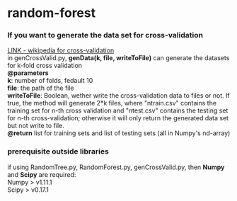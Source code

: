 # random-forest

### If you want to generate the data set for cross-validation  
[LINK - wikipedia for cross-validation](https://en.wikipedia.org/wiki/Cross-validation_(statistics))  
in genCrossValid.py, <b>genData(k, file, writeToFile)</b> can generate the datasets for k-fold cross validation  
<b>@parameters</b>  
<b>k</b>: number of folds, fedault 10  
<b>file</b>: the path of the file  
<b>writeToFile</b>: Boolean, wether write the cross-validation data to files or not. If true, the method will generate 2*k files, where "ntrain.csv" contains the training set for n-th cross validation and "ntest.csv" contains the testing set for n-th cross-validation; otherwise it will only return the generated data set but not write to file.  
<b>@return</b>
list for training sets and list of testing sets (all in Numpy's nd-array)


### prerequisite outside libraries  
if using RandomTree.py, RandomForest.py, genCrossValid.py, then <b>Numpy</b> and <b>Scipy</b> are required:  
Numpy > v1.11.1  
Scipy > v0.17.1  
  
  
